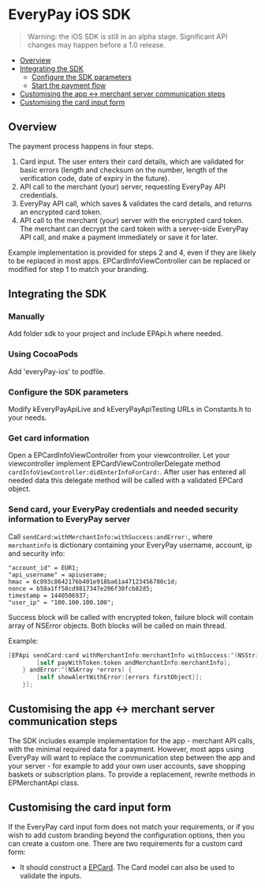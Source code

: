 # EveryPay iOS SDK

> Warning: the iOS SDK is still in an alpha stage. Significant API changes may happen before a 1.0 release.

* [Overview](https://github.com/UnifiedPaymentSolutions/everypay-ios#overview)
* [Integrating the SDK](https://github.com/UnifiedPaymentSolutions/everypay-ios#integrating-the-SDK)
  * [Configure the SDK parameters](https://github.com/UnifiedPaymentSolutions/everypay-ios#configure-the-sdk-parameters)
  * [Start the payment flow](https://github.com/UnifiedPaymentSolutions/everypay-ios#start-the-payment-flow)
* [Customising the app <-> merchant server communication steps](https://github.com/UnifiedPaymentSolutions/everypay-ios#customising-the-app---merchant-server-communication-steps)
* [Customising the card input form](https://github.com/UnifiedPaymentSolutions/everypay-ios#customising-the-card-input-form)

## Overview

The payment process happens in four steps.

1. Card input. The user enters their card details, which are validated for basic errors (length and checksum on the number, length of the verification code, date of expiry in the future).
2. API call to the merchant (your) server, requesting EveryPay API credentials.
3. EveryPay API call, which saves & validates the card details, and returns an encrypted card token.
4. API call to the merchant (your) server with the encrypted card token. The merchant can decrypt the card token with a server-side EveryPay API call, and make a payment immediately or save it for later.

Example implementation is provided for steps 2 and 4, even if they are likely to be replaced in most apps. EPCardInfoViewController can be replaced or modified for step 1 to match your branding.

## Integrating the SDK

### Manually

Add folder sdk to your project and include EPApi.h where needed.

### Using CocoaPods

Add 'everyPay-ios' to podfile.

### Configure the SDK parameters

Modify kEveryPayApiLive and kEveryPayApiTesting URLs in Constants.h to your needs.

### Get card information

Open a EPCardInfoViewController from your viewcontroller. Let your viewcontroller implement EPCardViewControllerDelegate method `cardInfoViewController:didEnterInfoForCard:`.
After user has entered all needed data this delegate method will be called with a validated EPCard object.

### Send card, your EveryPay credentials and needed security information to EveryPay server

Call `sendCard:withMerchantInfo:withSuccess:andError:`, where `merchantinfo` is dictionary containing your EveryPay username, account, ip and security info:
```
"account_id" = EUR1;
"api_username" = apiuserame;
hmac = 6c893c8642176b401e918ba61a47123456780c1d;
nonce = b58a1ff58cd9817347e206f30fcb82d5;
timestamp = 1440506937;
"user_ip" = "100.100.100.100";
```

Success block will be called with encrypted token, failure block will contain array of NSError objects. Both blocks will be called on main thread.

Example:

```objectivec
[EPApi sendCard:card withMerchantInfo:merchantInfo withSuccess:^(NSString *token) {
        [self payWithToken:token andMerchantInfo:merchantInfo];
    } andError:^(NSArray *errors) {
        [self showAlertWithError:[errors firstObject]];
    }];
```

## Customising the app <-> merchant server communication steps

The SDK includes example implementation for the app - merchant API calls, with the minimal required data for a payment. However, most apps using EveryPay will want to replace the communication step between the app and your server - for example to add your own user accounts, save shopping baskets or subscription plans.
To provide a replacement, rewrite methods in EPMerchantApi class.

## Customising the card input form

If the EveryPay card input form does not match your requirements, or if you wish to add custom branding beyond the configuration options, then you can create a custom one. There are two requirements for a custom card form:

* It should construct a [EPCard](https://github.com/UnifiedPaymentSolutions/everypay-ios/blob/master/everyPay/sdk/model/EPCard.h). The Card model can also be used to validate the inputs.
